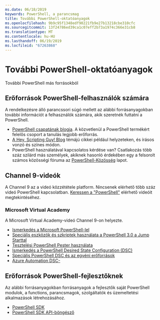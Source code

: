 ```yaml
---
ms.date: 06/18/2019
keywords: PowerShell, a parancsmag
title: További PowerShell-oktatóanyagok
ms.openlocfilehash: 9b9c95f1348edf90221fb9e27b13218cbe310cfc
ms.sourcegitcommit: 13f24786ed39ca1c07eff2b73a1974c366e31cb8
ms.translationtype: MT
ms.contentlocale: hu-HU
ms.lasthandoff: 06/19/2019
ms.locfileid: "67263868"
---
```

# <a name="more-powershell-learning"></a>További PowerShell-oktatóanyagok

További PowerShell más forrásokból

## <a name="resources-for-powershell-users"></a>Erőforrások PowerShell-felhasználók számára

A rendelkezésre álló parancssori súgó mellett az alábbi forrásanyagokban további információt a felhasználók számára, akik szeretnék futtatni a PowerShell.

- [PowerShell csapatának blogja](https://devblogs.microsoft.com/powershell/). A közvetlenül a PowerShell termékért felelős csoport a tanulás legjobb erőforrás.
- [A Hey, Scripting Guy! Blog](https://devblogs.microsoft.com/scripting/) témájú cikkei például helyzeteken, és írásos vonzó és színes módon.
- PowerShell használatával kapcsolatos kérdése van? Csatlakozás több száz szilárd más személyek, akiknek hasonló érdekében egy a felsorolt számos közösségi fóruma az [PowerShell-Közösség](/powershell/#pivot=main&panel=community) lapot.

## <a name="channel-9-videos"></a>Channel 9-videók

A Channel 9 az a videó közzététele platform. Nincsenek elérhető több száz videó PowerShell kapcsolatban. [Keressen a "PowerShell"](https://channel9.msdn.com/Search?term=PowerShell&sortBy=top-rated) elérhető videóit megtekintéséhez.

### <a name="microsoft-virtual-academy"></a>Microsoft Virtual Academy

A Microsoft Virtual Academy-videó Channel 9-on helyezte.

- [Ismerkedés a Microsoft PowerShell-lel](https://channel9.msdn.com/Series/Getting-Started-with-Microsoft-PowerShell)
- [Speciális eszközök és szkriptek használata a PowerShell 3.0 a Jump Starttal](https://channel9.msdn.com/Series/Advanced-Tools-and-Scripting-with-PowerShell-3.0-Jump-Start)
- [Tesztelési PowerShell Pester használata](https://channel9.msdn.com/Series/Testing-PowerShell-with-Pester)
- [Ismerkedés a PowerShell Desired State Configuration (DSC)](https://channel9.msdn.com/Series/Getting-Started-with-PowerShell-DSC)
- [Speciális PowerShell DSC és az egyéni erőforrások](https://channel9.msdn.com/Series/Advanced-PowerShell-DSC-and-Custom-Resources)
- [Azure Automation DSC-](https://channel9.msdn.com/Series/SharePoint-Automation-with-DSC)

## <a name="resources-for-powershell-developers"></a>Erőforrások PowerShell-fejlesztőknek

Az alábbi forrásanyagokban forrásanyagok a fejlesztők saját PowerShell modulok, a functions, parancsmagok, szolgáltatók és üzemeltetési alkalmazások létrehozásához.

- [PowerShell SDK](/powershell/developer/windows-powershell)
- [PowerShell SDK API-böngésző](/dotnet/api/system.management.automation)
